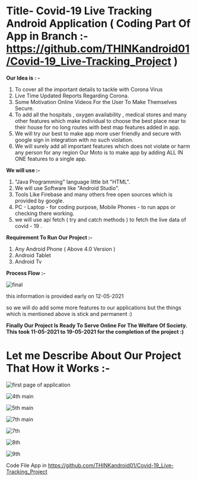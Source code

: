 
# Title- Covid-19 Live Tracking Android Application ( Coding Part Of App in Branch :- https://github.com/THINKandroid01/Covid-19_Live-Tracking_Project )

**Our Idea is : -**
1.  To cover all the important details to tackle with Corona Virus
2. Live Time Updated Reports Regarding Corona.
3. Some Motivation Online Videos For the User To Make Themselves Secure.
4. To add all the hospitals , oxygen availability , medical stores and many other features which make individual to choose the best place near to their house for no long routes with best map features added in app.
5. We will try our best to make app more user friendly and secure with google sign in integration with no such violation.
6. We will surely add all important features which does not violate or harm any person for any region Our Moto is to make app by adding ALL IN ONE features to a single app.

**We will use :-**
1. "Java Programming" language  little bit "HTML".
2. We will use Software like "Android Studio".
3. Tools Like Firebase and many others free open sources which is provided by google.
4. PC - Laptop - for coding purpose, Mobile Phones - to run apps or checking there working.
5. we will use api fetch ( try and catch methods ) to fetch the live data of covid - 19 .

**Requirement To Run Our Project :-** 
1. Any Android Phone ( Above 4.0 Version )
2. Android Tablet 
3. Android Tv

**Process Flow :-** 

![final](https://user-images.githubusercontent.com/53940939/118807390-de258100-b8c5-11eb-86dc-0abe6e95f416.jpg)

this information is provided early on 12-05-2021

so we will do add some more features to our applications but the things which is mentioned above is stick and permanent :)

**Finally Our Project Is Ready To Serve Online For The Welfare Of Society. This took 11-05-2021 to 19-05-2021  for the completion of the project :)**

# Let me Describe About Our Project That How it Works :-

![first page of application](https://user-images.githubusercontent.com/53940939/118757227-4d7d7f80-b88a-11eb-8469-2ab5f1ec2a92.jpg)


![4th main](https://user-images.githubusercontent.com/53940939/118758395-9b938280-b88c-11eb-8b0d-a55ef911ae23.jpg)


![5th main](https://user-images.githubusercontent.com/53940939/118760233-1611d180-b890-11eb-8a47-a54665590cd7.jpg)


![7th main](https://user-images.githubusercontent.com/53940939/118761205-a3a1f100-b891-11eb-99f6-b86ed5832391.jpg)


![7th](https://user-images.githubusercontent.com/53940939/118762068-33946a80-b893-11eb-8fc6-223228d2ec71.jpg)


![8th](https://user-images.githubusercontent.com/53940939/118762836-83276600-b894-11eb-89d8-5af790f022ce.jpg)


![9th](https://user-images.githubusercontent.com/53940939/118763378-60498180-b895-11eb-8d2f-7d912e44487f.jpg)



Code File App in https://github.com/THINKandroid01/Covid-19_Live-Tracking_Project












